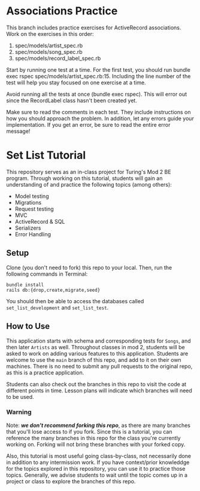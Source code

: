 # Associations Practice

This branch includes practice exercises for ActiveRecord associations. Work on the exercises in this order:

1. spec/models/artist_spec.rb
2. spec/models/song_spec.rb
3. spec/models/record_label_spec.rb


Start by running one test at a time. For the first test, you should run bundle exec rspec spec/models/artist_spec.rb:15. Including the line number of the test will help you stay focused on one exercise at a time.

Avoid running all the tests at once (bundle exec rspec). This will error out since the RecordLabel class hasn't been created yet.

Make sure to read the comments in each test. They include instructions on how you should approach the problem. In addition, let any errors guide your implementation. If you get an error, be sure to read the entire error message!

 
# Set List Tutorial


This repository serves as an in-class project for Turing's Mod 2 BE program. Through working on this tutorial, students will gain an understanding of and practice the following topics (among others): 
* Model testing
* Migrations
* Request testing
* MVC
* ActiveRecord & SQL
* Serializers
* Error Handling

## Setup

Clone (you don't need to fork) this repo to your local. Then, run the following commands in Terminal: 
```
bundle install
rails db:{drop,create,migrate,seed}
```

You should then be able to access the databases called `set_list_development` and `set_list_test`. 

## How to Use
This application starts with schema and corresponding tests for `Songs`, and then later `Artists` as well. Throughout classes in mod 2, students will be asked to work on adding various features to this application. Students are welcome to use the `main` branch of this repo, and add to it on their own machines. There is no need to submit any pull requests to the original repo, as this is a practice application. 

Students can also check out the branches in this repo to visit the code at different points in time. Lesson plans will indicate which branches will need to be used.

### Warning
Note: ___we don't recommend **forking** this repo___, as there are many branches that you'll lose access to if you fork. Since this is a tutorial, you can reference the many branches in this repo for the class you're currently working on. Forking will not bring these branches with your forked copy. 

Also, this tutorial is most useful going class-by-class, not necessarily done in addition to any intermission work. If you have context/prior knowleddge for the topics explored in this repository, you can use it to practice those topics. Generally, we advise students to wait until the topic comes up in a project or class to explore the branches of this repo.